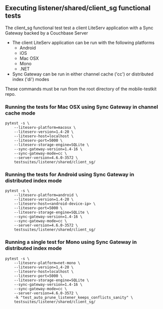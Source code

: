 ## Executing listener/shared/client_sg functional tests

The client_sg functional test test a client LiteServ application with a Sync Gateway backed by a Couchbase Server
- The client LiteServ application can be run with the following platforms
    - Android
    - iOS
    - Mac OSX
    - Mono
    - .NET
 - Sync Gateway can be run in either channel cache ('cc') or distributed index ('di') modes

These commands must be run from the root directory of the mobile-testkit repo.

### Running the tests for Mac OSX using Sync Gateway in channel cache mode

```
pytest -s \
    --liteserv-platform=macosx \
    --liteserv-version=1.4-20 \
    --liteserv-host=localhost \
    --liteserv-port=5000 \
    --liteserv-storage-engine=SQLite \
    --sync-gateway-version=1.4-16 \
    --sync-gateway-mode=cc \ 
    --server-version=4.6.0-3572 \
    testsuites/listener/shared/client_sg/
```

### Running the tests for Android using Sync Gateway in distributed index mode

```
pytest -s \
    --liteserv-platform=android \
    --liteserv-version=1.4-20 \
    --liteserv-host=<android-device-ip> \
    --liteserv-port=5000 \
    --liteserv-storage-engine=SQLite \
    --sync-gateway-version=1.4-16 \
    --sync-gateway-mode=cc \ 
    --server-version=4.6.0-3572 \
    testsuites/listener/shared/client_sg/
```

### Running a single test for Mono using Sync Gateway in distributed index mode

```
pytest -s \
    --liteserv-platform=net-mono \
    --liteserv-version=1.4-20 \
    --liteserv-host=localhost \
    --liteserv-port=5000 \
    --liteserv-storage-engine=SQLite \
    --sync-gateway-version=1.4-16 \
    --sync-gateway-mode=cc \ 
    --server-version=4.6.0-3572 \
    -k "test_auto_prune_listener_keeps_conflicts_sanity" \
    testsuites/listener/shared/client_sg/
```